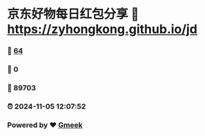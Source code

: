 # 京东好物每日红包分享 :link: https://zyhongkong.github.io/jd 
### :page_facing_up: [64](https://zyhongkong.github.io/jd/tag.html) 
### :speech_balloon: 0 
### :hibiscus: 89703 
### :alarm_clock: 2024-11-05 12:07:52 
### Powered by :heart: [Gmeek](https://github.com/Meekdai/Gmeek)
